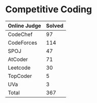 # Competitive Coding
|Online Judge|Solved|
|------ | ------|
|CodeChef | 97 |  
|CodeForces | 114 |  
|SPOJ | 47 |  
|AtCoder | 71 |  
|Leetcode | 30 |  
|TopCoder | 5 |  
|UVa | 3 |  
|Total | 367 |